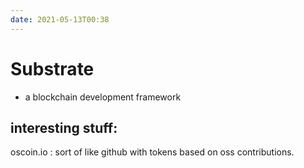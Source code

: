 ```yaml
---
date: 2021-05-13T00:38
---
```


# Substrate
- a blockchain development framework





## interesting stuff:
oscoin.io : sort of like github with tokens based on oss contributions.




